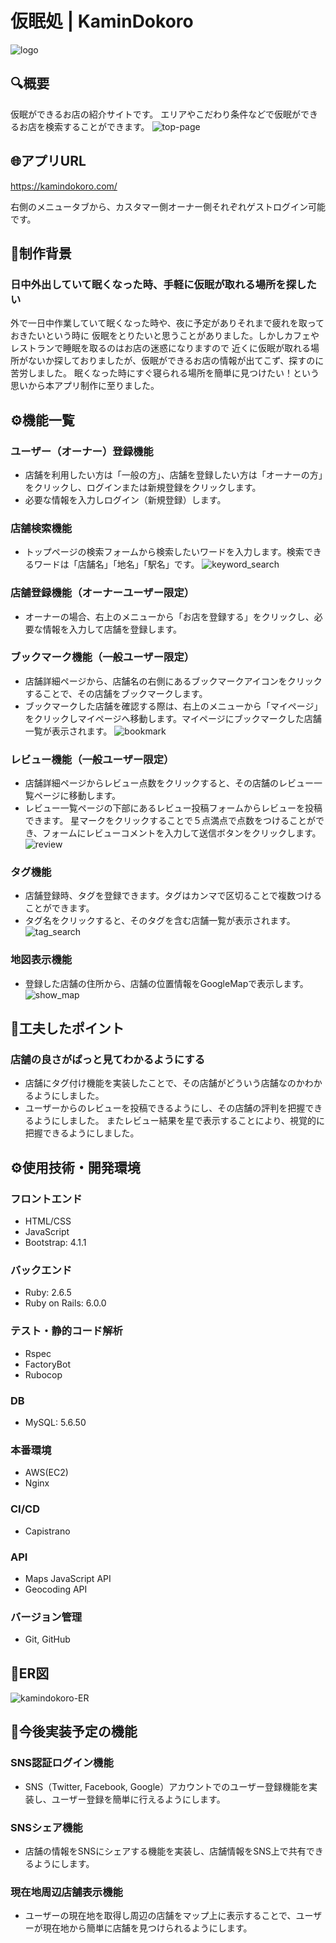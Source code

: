 # 仮眠処 | KaminDokoro
![logo](https://user-images.githubusercontent.com/73063192/112452557-17e07c80-8d9a-11eb-88a3-0b113ebc6976.png)

## 🔍概要
仮眠ができるお店の紹介サイトです。
エリアやこだわり条件などで仮眠ができるお店を検索することができます。
![top-page](https://user-images.githubusercontent.com/73063192/112452367-e7004780-8d99-11eb-9861-7c7af7ab3097.png)

## 🌐アプリURL
https://kamindokoro.com/

右側のメニュータブから、カスタマー側オーナー側それぞれゲストログイン可能です。

## 📝制作背景
### 日中外出していて眠くなった時、手軽に仮眠が取れる場所を探したい
外で一日中作業していて眠くなった時や、夜に予定がありそれまで疲れを取っておきたいという時に
仮眠をとりたいと思うことがありました。しかしカフェやレストランで睡眠を取るのはお店の迷惑になりますので
近くに仮眠が取れる場所がないか探しておりましたが、仮眠ができるお店の情報が出てこず、探すのに苦労しました。
眠くなった時にすぐ寝られる場所を簡単に見つけたい！という思いから本アプリ制作に至りました。

## ⚙️機能一覧
### ユーザー（オーナー）登録機能
- 店舗を利用したい方は「一般の方」、店舗を登録したい方は「オーナーの方」をクリックし、ログインまたは新規登録をクリックします。
- 必要な情報を入力しログイン（新規登録）します。
### 店舗検索機能
- トップページの検索フォームから検索したいワードを入力します。検索できるワードは「店舗名」「地名」「駅名」です。
![keyword_search](https://user-images.githubusercontent.com/73063192/112466937-c63fee00-8da9-11eb-972f-dfa4d939d707.gif)
### 店舗登録機能（オーナーユーザー限定）
- オーナーの場合、右上のメニューから「お店を登録する」をクリックし、必要な情報を入力して店舗を登録します。
### ブックマーク機能（一般ユーザー限定）
- 店舗詳細ページから、店舗名の右側にあるブックマークアイコンをクリックすることで、その店舗をブックマークします。
- ブックマークした店舗を確認する際は、右上のメニューから「マイページ」をクリックしマイページへ移動します。マイページにブックマークした店舗一覧が表示されます。
![bookmark](https://user-images.githubusercontent.com/73063192/112466816-9b559a00-8da9-11eb-8651-ad22380904f0.gif)
### レビュー機能（一般ユーザー限定）
- 店舗詳細ページからレビュー点数をクリックすると、その店舗のレビュー一覧ページに移動します。
- レビュー一覧ページの下部にあるレビュー投稿フォームからレビューを投稿できます。
  星マークをクリックすることで５点満点で点数をつけることができ、フォームにレビューコメントを入力して送信ボタンをクリックします。
![review](https://user-images.githubusercontent.com/73063192/112467429-60a03180-8daa-11eb-8879-3e5c05e82333.gif)
### タグ機能
- 店舗登録時、タグを登録できます。タグはカンマで区切ることで複数つけることができます。
- タグ名をクリックすると、そのタグを含む店舗一覧が表示されます。
![tag_search](https://user-images.githubusercontent.com/73063192/112467721-c096d800-8daa-11eb-8770-70dd762e7b86.gif)
### 地図表示機能
- 登録した店舗の住所から、店舗の位置情報をGoogleMapで表示します。
![show_map](https://user-images.githubusercontent.com/73063192/112467975-10759f00-8dab-11eb-9483-1090a135c727.gif)

## 📝工夫したポイント
### 店舗の良さがぱっと見てわかるようにする
- 店舗にタグ付け機能を実装したことで、その店舗がどういう店舗なのかわかるようにしました。
- ユーザーからのレビューを投稿できるようにし、その店舗の評判を把握できるようにしました。
またレビュー結果を星で表示することにより、視覚的に把握できるようにしました。


## ⚙️使用技術・開発環境
### フロントエンド
- HTML/CSS
- JavaScript
- Bootstrap: 4.1.1

### バックエンド
- Ruby: 2.6.5 
- Ruby on Rails: 6.0.0 

### テスト・静的コード解析
- Rspec
- FactoryBot
- Rubocop

### DB
- MySQL: 5.6.50

### 本番環境
- AWS(EC2)
- Nginx

### CI/CD
- Capistrano

### API
- Maps JavaScript API
- Geocoding API

### バージョン管理
- Git, GitHub

## 📝ER図
![kamindokoro-ER](https://user-images.githubusercontent.com/73063192/112134286-ec318b00-8c0f-11eb-835e-642832a5db5d.png)

## 📝今後実装予定の機能
### SNS認証ログイン機能
- SNS（Twitter, Facebook, Google）アカウントでのユーザー登録機能を実装し、ユーザー登録を簡単に行えるようにします。
### SNSシェア機能
- 店舗の情報をSNSにシェアする機能を実装し、店舗情報をSNS上で共有できるようにします。
### 現在地周辺店舗表示機能
- ユーザーの現在地を取得し周辺の店舗をマップ上に表示することで、ユーザーが現在地から簡単に店舗を見つけられるようにします。
